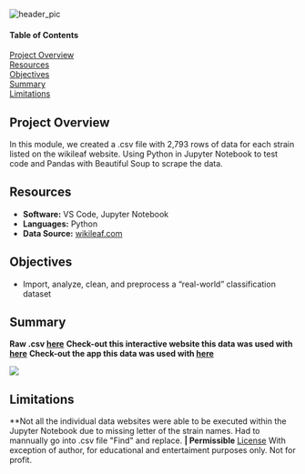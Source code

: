 ![header_pic](/header.png)
 
#### Table of Contents  

[Project Overview](#project-overview)  
[Resources](#resources)  
[Objectives](#objectives)  
[Summary](#summary)  
[Limitations](#limitations)  
  
## Project Overview  
In this module, we created a .csv file with 2,793 rows of data for each strain listed on the wikileaf website. Using Python in Jupyter Notebook to test code and Pandas with Beautiful Soup to scrape the data.

## Resources  
- **Software:** VS Code, Jupyter Notebook   
- **Languages:** Python  
- **Data Source:** [wikileaf.com](https://www.wikileaf.com/strains/)    

## Objectives  
- Import, analyze, clean, and preprocess a “real-world” classification dataset    

## Summary
**Raw .csv [here]()**
**Check-out this interactive website this data was used with [here]()**
**Check-out the app this data was used with [here]()**

![](/gif.gif)  

## Limitations  
**Not all the individual data websites were able to be executed within the Jupyter Notebook due to missing letter of the strain names. Had to mannually go into .csv file "Find" and replace. **| Permissible** [License]() With exception of author, for educational and entertaiment purposes only. Not for profit.
